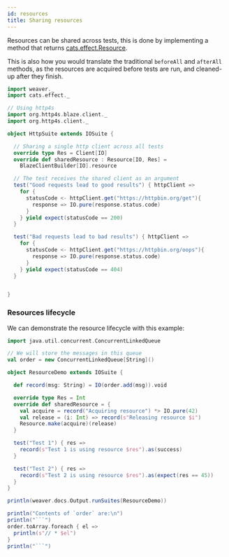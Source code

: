 ```yaml
---
id: resources
title: Sharing resources
---
```


Resources can be shared across tests, this is done by implementing a method that returns [cats.effect.Resource](https://typelevel.org/cats-effect/datatypes/resource.html).

This is also how you would translate the traditional `beforeAll` and `afterAll` methods, as the resources are acquired before tests are run, and cleaned-up after they finish.


```scala mdoc
import weaver._
import cats.effect._

// Using http4s
import org.http4s.blaze.client._
import org.http4s.client._

object HttpSuite extends IOSuite {

  // Sharing a single http client across all tests
  override type Res = Client[IO]
  override def sharedResource : Resource[IO, Res] =
    BlazeClientBuilder[IO].resource

  // The test receives the shared client as an argument
  test("Good requests lead to good results") { httpClient =>
    for {
      statusCode <- httpClient.get("https://httpbin.org/get"){
        response => IO.pure(response.status.code)
      }
    } yield expect(statusCode == 200)
  }

  test("Bad requests lead to bad results") { httpClient =>
    for {
      statusCode <- httpClient.get("https://httpbin.org/oops"){
        response => IO.pure(response.status.code)
      }
    } yield expect(statusCode == 404)
  }


}
```

### Resources lifecycle

We can demonstrate the resource lifecycle with this example:

```scala mdoc
import java.util.concurrent.ConcurrentLinkedQueue

// We will store the messages in this queue
val order = new ConcurrentLinkedQueue[String]()

object ResourceDemo extends IOSuite {

  def record(msg: String) = IO(order.add(msg)).void

  override type Res = Int
  override def sharedResource = {
    val acquire = record("Acquiring resource") *> IO.pure(42)
    val release = (i: Int) => record(s"Releasing resource $i")
    Resource.make(acquire)(release)
  }

  test("Test 1") { res =>
    record(s"Test 1 is using resource $res").as(success)
  }

  test("Test 2") { res => 
    record(s"Test 2 is using resource $res").as(expect(res == 45))
  }
}
```

```scala mdoc:passthrough
println(weaver.docs.Output.runSuites(ResourceDemo))

println("Contents of `order` are:\n")
println("```")
order.toArray.foreach { el => 
  println(s"// * $el")
}
println("```")
```
